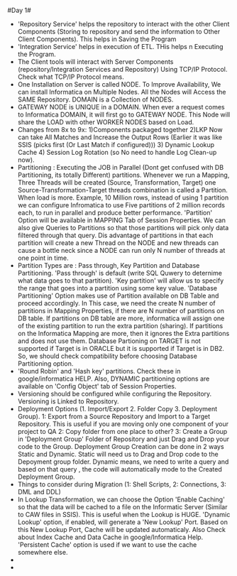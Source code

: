 #Day 1#
* 'Repository Service' helps the repository to interact with the other Client Components (Storing to repository and send the information to Other Client Components). This helps in Saving the Program
* 'Integration Service' helps in execution of ETL. THis helps n Executing the Program.
* The Client tools will interact with Server Components (repository/Integration Services and Repository) Using TCP/IP Protocol. Check what TCP/IP Protocol means.
* One Installation on Server is called NODE. To Improve Availability, We can install Informatica on Multiple Nodes. All the Nodes will Access the SAME Repository. DOMAIN is a Collection of NODES.
* GATEWAY NODE is UNIQUE in a DOMAIN. When ever a request comes to Informatica DOMAIN, it will first go to GATEWAY NODE. This Node will share the LOAD with other WORKER NODES based on Load.
* Changes from 8x to 9x: 1)Components packaged together 2)LKP Now can take All Matches and Increase the Output Rows (Earlier it was like SSIS (picks first (Or Last Match if configured))) 3) Dynamic Lookup Cache 4) Session Log Rotation (so No need to handle Log Clean-up now).
* Partitioning : Executing the JOB in Parallel (Dont get confused with DB Partitioning, its totally Different) partitions. Whenever we run a Mapping, Three Threads will be created (Source, Transformation, Target) one Source-Transformation-Target threads combination is called a Partition. When load is more. Example, 10 Million rows, instead of using 1 partition we can configure Infromatica to use Five partitions of 2 million records each, to run in parallel and produce better performance. 'Partition' Option will be available in MAPPING Tab of Session Properties. We can also give Queries to Partitions so that those partitions will pick only data filtered through that query. Dis advantage of partitions in that each partition will create a new Thread on the NODE and new threads can cause a bottle neck since a NODE can run only N number of threads at one point in time. 
* Partition Types are : Pass through, Key Partition and Database Partitioning. 'Pass through' is default (write SQL Quwery to deternime what data goes to that partition). 'Key partition' will allow us to specify the range that goes into a partition using some key value. 'Database Partitioning' Option makes use of Partition available on DB Table and proceed accordingly. In This case, we need the create N number of partitions in Mapping Properties, if there are N number of partitions on DB table. If partitions on DB table are more, informatica will assign one of the existing partition to run the extra partition (sharing). If partitions on the Informatica Mapping are more, then it ignores the Extra partitions and does not use them. Database Partioning on TARGET  is not supported if Target is in ORACLE but it is supported if Target is in DB2. So, we should check compatibility before choosing Database Partitioning option. 
* 'Round Robin'  and 'Hash key' partitions. Check these in google/informatica HELP. Also, DYNAMIC partitioning options are available on 'Config Object' tab of Session Properties.
* Versioning should be configured while configuring the Repository. Versioning is Linked to Repository.
* Deployment Options (1. Import/Export 2. Folder Copy 3. Deployment Group). 1: Export from a Source Repository and Import to a Target Repository. This is useful if you are moving only one component of your project to QA 2: Copy folder from one place to other? 3: Create a Group in 'Deployment Group' Folder of Repository and just Drag and Drop your code to the Group. Deployment Group Creation can be done in 2 ways Static and Dynamic. Static will need us to Drag and Drop code to the Depoyment group folder. Dynamic means, we need to write a query and based on that query , the code will automatically mode to the Created Deployment Group.
* Things to consider during Migration (1: Shell Scripts, 2: Connections, 3: DML and DDL)
* In Lookup Transformation, we can choose the Option 'Enable Caching' so that the data will be cached to a file on the Informatic Server (Similar to CAW files in SSIS). This is useful when the Lookup is HUGE. 'Dynamic Lookup' option, if enabled, will generate a 'New Lookup' Port. Based on this New Lookup Port, Cache will be updated automaticaly. Also Check about Index Cache and Data Cache in google/Informatica Help. 'Persistent Cache' option is used if we want to use the cache somewhere else. 
* 
* 
